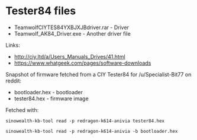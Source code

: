 # Tester84 files

* TeamwolfCIYTES84YXBJXJBdriver.rar - Driver
* Teamwolf_AK84_Driver.exe - Another driver file

Links:

* http://ciy.ltd/a/Users_Manuals_Drives/41.html
* https://www.whatgeek.com/pages/software-downloads

Snapshot of firmware fetched from a CIY Tester84 for /u/Specialist-Bit77 on reddit:

* bootloader.hex - bootloader
* tester84.hex - firmware image

Fetched with:

```
sinowealth-kb-tool read -p redragon-k614-anivia tester84.hex

sinowealth-kb-tool read -p redragon-k614-anivia -b bootloader.hex
```

